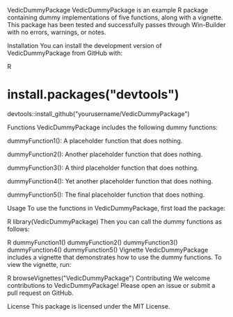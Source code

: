 VedicDummyPackage
VedicDummyPackage is an example R package containing dummy implementations of five functions, along with a vignette. This package has been tested and successfully passes through Win-Builder with no errors, warnings, or notes.

Installation
You can install the development version of VedicDummyPackage from GitHub with:

R
# install.packages("devtools")
devtools::install_github("yourusername/VedicDummyPackage")

Functions
VedicDummyPackage includes the following dummy functions:

dummyFunction1(): A placeholder function that does nothing.

dummyFunction2(): Another placeholder function that does nothing.

dummyFunction3(): A third placeholder function that does nothing.

dummyFunction4(): Yet another placeholder function that does nothing.

dummyFunction5(): The final placeholder function that does nothing.

Usage
To use the functions in VedicDummyPackage, first load the package:

R
library(VedicDummyPackage)
Then you can call the dummy functions as follows:

R
dummyFunction1()
dummyFunction2()
dummyFunction3()
dummyFunction4()
dummyFunction5()
Vignette
VedicDummyPackage includes a vignette that demonstrates how to use the dummy functions. To view the vignette, run:

R
browseVignettes("VedicDummyPackage")
Contributing
We welcome contributions to VedicDummyPackage! Please open an issue or submit a pull request on GitHub.

License
This package is licensed under the MIT License.
